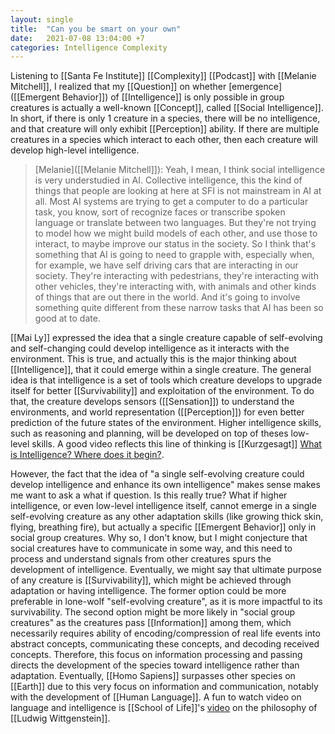 ```yaml
---
layout: single
title:  "Can you be smart on your own"
date:   2021-07-08 13:04:00 +7
categories: Intelligence Complexity
---
```


Listening to [[Santa Fe Institute]] [[Complexity]] [[Podcast]] with [[Melanie Mitchell]], I realized that my [[Question]] on whether [emergence]([[Emergent Behavior]]) of [[Intelligence]] is only possible in group creatures is actually a well-known [[Concept]], called [[Social Intelligence]]. In short, if there is only 1 creature in a species, there will be no intelligence, and that creature will only exhibit [[Perception]] ability. If there are multiple creatures in a species which interact to each other, then each creature will develop high-level intelligence.

> [Melanie]([[Melanie Mitchell]]):  Yeah, I mean, I think social intelligence is very understudied in AI. Collective intelligence, this the kind of things that people are looking at here at SFI is not mainstream in AI at all. Most AI systems are trying to get a computer to do a particular task, you know, sort of recognize faces or transcribe spoken language or translate between two languages. But they're not trying to model how we might build models of each other, and use those to interact, to maybe improve our status in the society. So I think that's something that AI is going to need to grapple with, especially when, for example, we have self driving cars that are interacting in our society. They're interacting with pedestrians, they're interacting with other vehicles, they're interacting with, with animals and other kinds of things that are out there in the world. And it's going to involve something quite different from these narrow tasks that AI has been so good at to date.

[[Mai Ly]] expressed the idea that a single creature capable of self-evolving and self-changing could develop intelligence as it interacts with the environment. This is true, and actually this is the major thinking about [[Intelligence]], that it could emerge within a single creature. The general idea is that intelligence is a set of tools which creature develops to upgrade itself for better [[Survivability]] and exploitation of the environment. To do that, the creature develops sensors ([[Sensation]]) to understand the environments, and world representation ([[Perception]]) for even better prediction of the future states of the environment. Higher intelligence skills, such as reasoning and planning, will be developed on top of theses low-level skills. A good video reflects this line of thinking is [[Kurzgesagt]] [What is Intelligence? Where does it begin?](https://www.youtube.com/watch?v=ck4RGeoHFko).

However, the fact that the idea of "a single self-evolving creature could develop intelligence and enhance its own intelligence" makes sense makes me want to ask a what if question. Is this really true? What if higher intelligence, or even low-level intelligence itself, cannot emerge in a single self-evolving creature as any other adaptation skills (like growing thick skin, flying, breathing fire), but actually a specific [[Emergent Behavior]] only in social group creatures. Why so, I don't know, but I might conjecture that social creatures have to communicate in some way, and this need to process and understand signals from other creatures spurs the development of intelligence. Eventually, we might say that ultimate purpose of any creature is [[Survivability]], which might be achieved through adaptation or having intelligence. The former option could be more preferable in lone-wolf "self-evolving creature", as it is more impactful to its survivability. The second option might be more likely in "social group creatures" as the creatures pass [[Information]] among them, which necessarily requires ability of encoding/compression of real life events into abstract concepts, communicating these concepts, and decoding received concepts. Therefore, this focus on information processing and passing directs the development of the species toward intelligence rather than adaptation. Eventually, [[Homo Sapiens]] surpasses other species on [[Earth]] due to this very focus on information and communication, notably with the development of [[Human Language]]. A fun to watch video on language and intelligence is [[School of Life]]'s [video](https://www.youtube.com/watch?v=pQ33gAyhg2c) on the philosophy of [[Ludwig Wittgenstein]].

